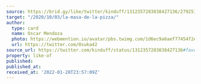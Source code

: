 ```yaml
---
source: https://brid.gy/like/twitter/kinduff/1312357283838427136/27925106
target: "/2020/10/03/la-masa-de-la-pizza/"
author:
  type: card
  name: Oscar Mendoza
  photo: https://webmention.io/avatar/pbs.twimg.com/1d6ec9a6aef77454f2e4b9c85c1590d538ca49d850a51a66bd3508872e5d9b22.jpg
  url: https://twitter.com/Osuka42
source_url: https://twitter.com/kinduff/status/1312357283838427136#favorited-by-27925106
property: like-of
published:
published_at:
received_at: '2022-01-28T23:57:09Z'
---
```


